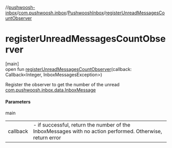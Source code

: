 //[pushwoosh-inbox](../../../index.md)/[com.pushwoosh.inbox](../index.md)/[PushwooshInbox](index.md)/[registerUnreadMessagesCountObserver](register-unread-messages-count-observer.md)

# registerUnreadMessagesCountObserver

[main]\
open fun [registerUnreadMessagesCountObserver](register-unread-messages-count-observer.md)(callback: Callback&lt;Integer, InboxMessagesException&gt;)

Register the observer to get the number of the unread [com.pushwoosh.inbox.data.InboxMessage](../../com.pushwoosh.inbox.data/-inbox-message/index.md)

#### Parameters

main

| | |
|---|---|
| callback | - if successful, return the number of the InboxMessages with no action performed. Otherwise, return error |
